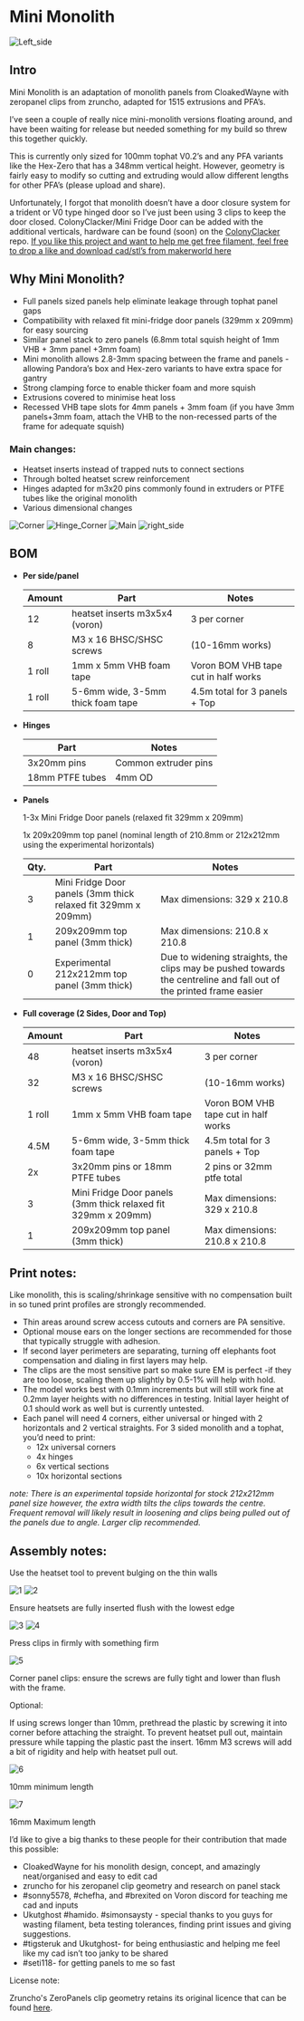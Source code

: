 # Mini Monolith

![Left_side](Images/Left_side.jpg)

## Intro

Mini Monolith is an adaptation of monolith panels from CloakedWayne with zeropanel clips from zruncho, adapted for 1515 extrusions and PFA’s.

I’ve seen a couple of really nice mini-monolith versions floating around, and have been waiting for release but needed something for my build so threw this together quickly.

This is currently only sized for 100mm tophat V0.2’s and any PFA variants like the Hex-Zero that has a 348mm vertical height. However, geometry is fairly easy to modify so cutting and extruding would allow different lengths for other PFA’s (please upload and share).

Unfortunately, I forgot that monolith doesn’t have a door closure system for a trident or V0 type hinged door so I’ve just been using 3 clips to keep the door closed. ColonyClacker/Mini Fridge Door can be added with the additional verticals, hardware can be found (soon) on the [ColonyClacker](https://github.com/PrintersForAnts/ColonyClacker) repo. [If you like this project and want to help me get free filament, feel free to drop a like and download cad/stl’s from makerworld here](https://makerworld.com/en/models/1300382-mini-monolith-panels-for-voron-v0-v0-2-1515-pfa#profileId-1332588)

## Why Mini Monolith?

- Full panels sized panels help eliminate leakage through tophat panel gaps
- Compatibility with relaxed fit mini-fridge door panels (329mm x 209mm) for easy sourcing
- Similar panel stack to zero panels (6.8mm total squish height of 1mm VHB + 3mm panel +3mm foam)
- Mini monolith allows 2.8-3mm spacing between the frame and panels -allowing Pandora’s box and Hex-zero variants to have extra space for gantry
- Strong clamping force to enable thicker foam and more squish
- Extrusions covered to minimise heat loss
- Recessed VHB tape slots for 4mm panels + 3mm foam (if you have 3mm panels+3mm foam, attach the VHB to the non-recessed parts of the frame for adequate squish)

### Main changes:

- Heatset inserts instead of trapped nuts to connect sections
- Through bolted heatset screw reinforcement
- Hinges adapted for m3x20 pins commonly found in extruders or PTFE tubes like the original monolith
- Various dimensional changes

![Corner](Images/Corner.jpg)
![Hinge_Corner](Images/Hinge_Corner.jpg)
![Main](Images/Main.jpg)
![right_side](Images/right_side.jpg)

## BOM

- **Per side/panel**
    
    
    | Amount | Part | Notes  |
    | --- | --- | --- |
    | 12 | heatset inserts m3x5x4 (voron) | 3 per corner |
    | 8 | M3 x 16 BHSC/SHSC screws  | (10-16mm works) |
    | 1 roll | 1mm x 5mm VHB foam tape | Voron BOM VHB tape cut in half works |
    | 1 roll | 5-6mm wide, 3-5mm thick foam tape | 4.5m total for 3 panels + Top |
- **Hinges**
    
    
    | Part | Notes |
    | --- | --- |
    | 3x20mm pins | Common extruder pins |
    | 18mm PTFE tubes | 4mm OD |
- **Panels**
    
    1-3x Mini Fridge Door panels (relaxed fit 329mm x 209mm)
    
    1x 209x209mm top panel (nominal length of 210.8mm or 212x212mm using the experimental horizontals)
    
    | Qty. | Part | Notes |
    | --- | --- | --- |
    | 3 | Mini Fridge Door panels (3mm thick relaxed fit 329mm x 209mm) | Max dimensions: 329 x 210.8 |
    | 1 | 209x209mm top panel (3mm thick) | Max dimensions: 210.8 x 210.8 |
    | 0 | Experimental 212x212mm top panel (3mm thick) | Due to widening straights, the clips may be pushed towards the centreline and fall out of the printed frame easier |
- **Full coverage (2 Sides, Door and Top)**
    
    
    | Amount | Part | Notes  |
    | --- | --- | --- |
    | 48 | heatset inserts m3x5x4 (voron) | 3 per corner |
    | 32 | M3 x 16 BHSC/SHSC screws  | (10-16mm works) |
    | 1 roll | 1mm x 5mm VHB foam tape | Voron BOM VHB tape cut in half works |
    | 4.5M | 5-6mm wide, 3-5mm thick foam tape | 4.5m total for 3 panels + Top |
    | 2x | 3x20mm pins or 18mm PTFE tubes | 2 pins or 32mm ptfe total |
    | 3 | Mini Fridge Door panels (3mm thick relaxed fit 329mm x 209mm) | Max dimensions: 329 x 210.8 |
    | 1 | 209x209mm top panel (3mm thick) | Max dimensions: 210.8 x 210.8 |

## **Print notes:**

Like monolith, this is scaling/shrinkage sensitive with no compensation built in so tuned print profiles are strongly recommended. 

- Thin areas around screw access cutouts and corners are PA sensitive.
- Optional mouse ears on the longer sections are recommended for those that typically struggle with adhesion.
- If second layer perimeters are separating, turning off elephants foot compensation and dialing in first layers may help.
- The clips are the most sensitive part so make sure EM is perfect -if they are too loose, scaling them up slightly by 0.5-1% will help with hold.
- The model works best with 0.1mm increments but will still work fine at 0.2mm layer heights with no differences in testing. Initial layer height of 0.1 should work as well but is currently untested.
- Each panel will need 4 corners, either universal or hinged with 2 horizontals and 2 vertical straights. For 3 sided monolith and a tophat, you’d need to print:
    - 12x universal corners
    - 4x hinges
    - 6x vertical sections
    - 10x horizontal sections

*note: There is an experimental topside horizontal for stock 212x212mm panel size however, the extra width tilts the clips towards the centre. Frequent removal will likely result in loosening and clips being pulled out of the panels due to angle. Larger clip recommended.*

## **Assembly notes:**

Use the heatset tool to prevent bulging on the thin walls 

![1](Images/2_1.png)
![2](Images/2_2.png)

Ensure heatsets are fully inserted flush with the lowest edge

![3](Images/2_3.jpg)
![4](Images/2_4.jpg)

Press clips in firmly with something firm

![5](Images/2_5.jpg)

Corner panel clips: ensure the screws are fully tight and lower than flush with the frame.

Optional:

If using screws longer than 10mm, prethread the plastic by screwing it into corner before attaching the straight. To prevent heatset pull out, maintain pressure while tapping the plastic past the insert. 16mm M3 screws will add a bit of rigidity and help with heatset pull out.

![6](Images/2_6.jpg)


10mm minimum length

![7](Images/2_7.jpg)

16mm Maximum length 

I’d like to give a big thanks to these people for their contribution that made this possible:

- CloakedWayne for his monolith design, concept, and amazingly neat/organised and easy to edit cad
- zruncho for his zeropanel clip geometry and research on panel stack
- #sonny5578, #chefha, and #brexited on Voron discord for teaching me cad and inputs
- Ukutghost #hamido. #simonsaysty - special thanks to you guys for wasting filament, beta testing tolerances, finding print issues and giving suggestions.
- #tigsteruk and Ukutghost- for being enthusiastic and helping me feel like my cad isn’t too janky to be shared
- #seti118- for getting panels to me so fast

License note:

Zruncho's ZeroPanels clip geometry retains its original licence that can be found [here](https://github.com/zruncho3d/ZeroPanels?tab=GPL-3.0-1-ov-file#readme).

